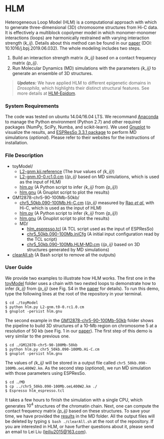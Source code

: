 # HLM
Heterogeneous Loop Model (HLM) is a computational approach with which to generate three-dimensional (3D) chromosome structures from Hi-C data. It is effectively a multiblock copolymer model in which monomer-monomer interactions (loops) are harmonically restrained with varying interaction strength (*k_ij*). Details about this method can be found in our [paper](https://www.cell.com/biophysj/fulltext/S0006-3495(19)30540-5) (DOI: 10.1016/j.bpj.2019.06.032). The whole modeling includes two steps.
1. Build an interaction strength matrix *{k_ij}* based on a contact frequency matrix *{p_ij}*.
2. Run Molecular Dynamics (MD) simulations with the parameters *{k_ij}* to generate an ensemble of 3D structures. 
>***Updates:*** 
>We have applied HLM to different epigenetic domains in *Drosophila*, which highlights their distinct structural features. See more details at [HLM-Epidom](https://github.com/leiliu2015/HLM-Epidom).

### System Requirements
The code was tested on ubuntu 14.04/16.04 LTS. We recommand [Anaconda](https://www.anaconda.com/distribution/) to manage the Python environment (Python 2.7) and other required packages (NumPy, SciPy, Numba, and scikit-learn). We used [Gnuplot](gnuplot.sourceforge.net) to visualize the results, and [ESPResSo 3.3.1 package](http://espressomd.org/wordpress/) to perform MD simulations (*optional*). Please refer to their websites for the instructions of installation.

### File Description
- toyModel/
  - [L2-gnm.kij.reference](toyModel/L2-gnm.kij.reference) (The *true* values of *{k_ij}*)
  - [L2-gnm.t0-0.rc1.0.cm](toyModel/L2-gnm.t0-0.rc1.0.cm) (*{p_ij}* based on MD simulations, which is used as the input of HLM)
  - [hlm.py](toyModel/hlm.py) (A Python script to infer *{k_ij}* from *{p_ij}*)
  - [hlm.gnu](toyModel/hlm.gnu) (A Gnuplot script to plot the results)
- GM12878-chr5-90-100Mb-50kb/
  - [chr5_50kb.090-100Mb.Hi-C.cm](GM12878-chr5-90-100Mb-50kb/chr5_50kb.090-100Mb.Hi-C.cm) (*{p_ij}* measured by [Rao *et al.*](https://www.cell.com/cell/fulltext/S0092-8674(14)01497-4?_returnURL=https%3A%2F%2Flinkinghub.elsevier.com%2Fretrieve%2Fpii%2FS0092867414014974%3Fshowall%3Dtrue) with Hi-C, which is used as the input of HLM)
  - [hlm.py](GM12878-chr5-90-100Mb-50kb/hlm.py) (A Python script to infer *{k_ij}* from *{p_ij}*)
  - [hlm.gnu](GM12878-chr5-90-100Mb-50kb/hlm.gnu) (A Gnuplot script to plot the results)
  - MD/
    - [hlm_espresso.tcl](GM12878-chr5-90-100Mb-50kb/MD/hlm_espresso.tcl) (A TCL script used as the input of ESPResSo)
    - [chr5_50kb.090-100Mb.iniCfg](GM12878-chr5-90-100Mb-50kb/MD/chr5_50kb.090-100Mb.iniCfg) (A initial input configuration read by the TCL script)
    - [chr5_50kb.090-100Mb.HLM-MD.cm](GM12878-chr5-90-100Mb-50kb/MD/chr5_50kb.090-100Mb.HLM-MD.cm) (*{p_ij}* based on 3D structures generated by MD simulations)
- [clearAll.sh](clearAll.sh) (A Bash script to remove all the outputs)

### User Guide
We provide two examples to illustrate how HLM works. The first one in the [toyModel](toyModel/) folder uses a chain with two nested loops to demonstrate how to infer *{k_ij}* from *{p_ij}* (see Fig. S4 in the [paper](https://www.cell.com/biophysj/fulltext/S0006-3495(19)30540-5) for details). To run this demo, type the following lines at the root of the repository in your terminal.
```
$ cd ./toyModel
$ python hlm.py L2-gnm.t0-0.rc1.0.cm
$ gnuplot -persist hlm.gnu
```
The second example in the [GM12878-chr5-90-100Mb-50kb](GM12878-chr5-90-100Mb-50kb/) folder shows the pipeline to build 3D structures of a 10-Mb region on chromosome 5 at a resolution of 50 kb (see Fig. 1 in our [paper](https://www.cell.com/biophysj/fulltext/S0006-3495(19)30540-5)). The first step of this demo is very similar to the previous one.
```
$ cd ./GM12878-chr5-90-100Mb-50kb
$ python hlm.py chr5_50kb.090-100Mb.Hi-C.cm
$ gnuplot -persist hlm.gnu
```
The values of *{k_ij}* will be stored in a output file called `chr5_50kb.090-100Mb.oeL400W2.km`. As the second step (*optional*), we run MD simulation with those parameters using ESPResSo.
```
$ cd ./MD
$ cp ../chr5_50kb.090-100Mb.oeL400W2.km ./
$ Espresso hlm_espresso.tcl
```
It takes a few hours to finish the simulation with a single CPU, which generates $10^{4}$ structures of the chromatin chain. Next, one can compute the contact frequency matrix *{p_ij}* based on these structures. To save your time, we have provided the [results](GM12878-chr5-90-100Mb-50kb/MD/chr5_50kb.090-100Mb.HLM-MD.cm) in the MD folder. All the output files will be deleted by typing `$ bash ./clearAll.sh` at the root of the repository. If you are interested in HLM, or have further questions about it, please send an email to Lei Liu (leiliu2015@163.com).


